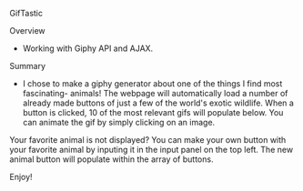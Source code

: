 GifTastic

Overview
- Working with Giphy API and AJAX.

Summary
- I chose to make a giphy generator about one of the things I find most fascinating- animals! The webpage will automatically load a number of already made buttons of just a few of the world's exotic wildlife. When a button is clicked, 10 of the most relevant gifs will populate below. You can animate the gif by simply clicking on an image.

Your favorite animal is not displayed? You can make your own button with your favorite animal by inputing it in the input panel on the top left. The new animal button will populate within the array of buttons.

Enjoy!

